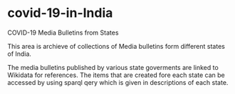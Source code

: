 # covid-19-in-India
COVID-19 Media Bulletins from States

This area is archieve of collections of Media bulletins form different states of India.

The media bulletins published by various state goverments are linked to Wikidata for references. The items that are created fore each state can be accessed by using sparql qery which is given in descriptions of each state.
